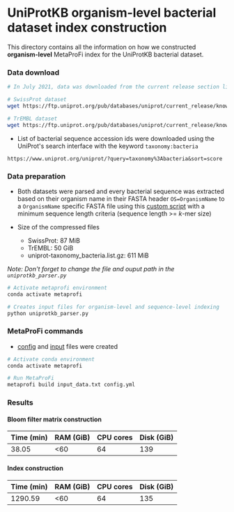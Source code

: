 # UniProtKB organism-level bacterial dataset index construction

This directory contains all the information on how we constructed **organism-level** MetaProFi index for the UniProtKB bacterial dataset.

### Data download

``` bash
# In July 2021, data was downloaded from the current release section like so from UniProt's FTP site (Now running this will download the latest dataset, with additional sequences)

# SwissProt dataset
wget https://ftp.uniprot.org/pub/databases/uniprot/current_release/knowledgebase/complete/uniprot_sprot.fasta.gz

# TrEMBL dataset
wget https://ftp.uniprot.org/pub/databases/uniprot/current_release/knowledgebase/complete/uniprot_trembl.fasta.gz
```

* List of bacterial sequence accession ids were downloaded using the UniProt's search interface with the keyword `taxonomy:bacteria`

```
https://www.uniprot.org/uniprot/?query=taxonomy%3Abacteria&sort=score
```

### Data preparation

- Both datasets were parsed and every bacterial sequence was extracted based on their organism name in their FASTA header `OS=OrganismName` to a `OrganismName` specific FASTA file using this [custom script](https://github.com/kalininalab/metaprofi/blob/master/benchmarks/uniprotkb_organism_level_index/uniprotkb_parser.py) with a minimum sequence length criteria (sequence length >= _k_-mer size)

- Size of the compressed files
    - SwissProt: 87 MiB
    - TrEMBL:  50 GiB
    - uniprot-taxonomy_bacteria.list.gz: 611 MiB

_Note: Don't forget to change the file and ouput path in the `uniprotkb_parser.py`_

``` bash
# Activate metaprofi environment
conda activate metaprofi

# Creates input files for organism-level and sequence-level indexing
python uniprotkb_parser.py
```

### MetaProFi commands

- [config](https://github.com/kalininalab/metaprofi/blob/master/benchmarks/uniprotkb_organism_level_index/config.yml) and [input](https://github.com/kalininalab/metaprofi/blob/master/benchmarks/uniprotkb_organism_level_index/input_data.txt) files were created

``` bash
# Activate conda environment
conda activate metaprofi

# Run MetaProFi
metaprofi build input_data.txt config.yml
```

### Results

#### Bloom filter matrix construction

| Time (min) | RAM (GiB) | CPU cores | Disk (GiB) |
| --- | --- | --- | --- |
| 38.05 | <60 | 64 | 139 |

#### Index construction

| Time (min) | RAM (GiB) | CPU cores | Disk (GiB) |
| --- | --- | --- | --- |
| 1290.59 | <60 | 64 | 135 |